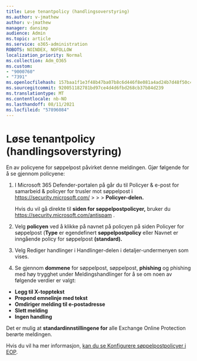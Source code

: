 ```yaml
---
title: Løse tenantpolicy (handlingsoverstyring)
ms.author: v-jmathew
author: v-jmathew
manager: dansimp
audience: Admin
ms.topic: article
ms.service: o365-administration
ROBOTS: NOINDEX, NOFOLLOW
localization_priority: Normal
ms.collection: Adm_O365
ms.custom:
- "9000760"
- "7391"
ms.openlocfilehash: 157baa1f1e3f48b47ba07b8c6d446f8e081a4ad24b7d48f50c4fc5af5518cdd6
ms.sourcegitcommit: 920051182781bd97ce4d4d6fbd268cb37b84d239
ms.translationtype: MT
ms.contentlocale: nb-NO
ms.lasthandoff: 08/11/2021
ms.locfileid: "57896084"
---
```

# <a name="fix-tenant-policy-action-override"></a>Løse tenantpolicy (handlingsoverstyring)

En av policyene for søppelpost påvirket denne meldingen. Gjør følgende for å se gjennom policyene:

1. I Microsoft 365 Defender-portalen på går du til Policyer & e-post for samarbeid & policyer for trusler mot søppelpost i <https://security.microsoft.com/>  \>  \>  \>  **Policyer-delen.**

   Hvis du vil gå direkte til **siden for søppelpostpolicyer,** bruker du <https://security.microsoft.com/antispam> .

2. Velg **policyen** ved å klikke på navnet på policyen på siden Policyer for  søppelpost (**Type** er egendefinert **søppelpostpolicy** eller Navnet er inngående policy for søppelpost **(standard).**
3. Velg Rediger handlinger i Handlinger-delen  i detaljer-undermenyen som vises. 
4.  Se gjennom **dommene** for søppelpost, søppelpost, **phishing** og phishing med høy trygghet under Meldingshandlinger for å se om noen av følgende verdier er valgt: 
   - **Legg til X-topptekst**
   - **Prepend emnelinje med tekst**
   - **Omdiriger melding til e-postadresse**
   - **Slett melding**
   - **Ingen handling**

   Det er mulig at **standardinnstillingene for** alle Exchange Online Protection berørte meldingen.

Hvis du vil ha mer informasjon, [kan du se Konfigurere søppelpostpolicyer i EOP](https://docs.microsoft.com/microsoft-365/security/office-365-security/configure-your-spam-filter-policies).
